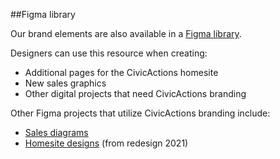 ##Figma library

Our brand elements are also available in a [Figma library](https://www.figma.com/file/Otn3wXzeK52f7gld41ZWIX/CA-Brand-Library?node-id=0%3A1).

Designers can use this resource when creating:

- Additional pages for the CivicActions homesite  
- New sales graphics  
- Other digital projects that need CivicActions branding


Other Figma projects that utilize CivicActions branding include:

- [Sales diagrams](https://www.figma.com/file/NGeN1CuJOZafAwsJgxLoIU/CivicActions-Sales-Diagrams-(Rebranded-2021)?node-id=19%3A97)  
- [Homesite designs](https://www.figma.com/file/qpyIrjS1bHHRZCZtjr5ivi/CivicActions-Homesite-Redesign-2021---all-designs?node-id=3307%3A2) (from redesign 2021)
